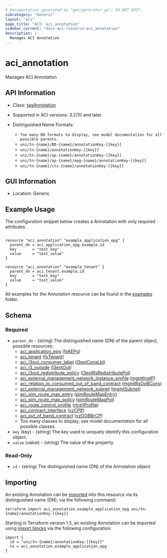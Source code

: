 ```yaml
---
# Documentation generated by "gen/generator.go"; DO NOT EDIT.
subcategory: "Generic"
layout: "aci"
page_title: "ACI: aci_annotation"
sidebar_current: "docs-aci-resource-aci_annotation"
description: |-
  Manages ACI Annotation
---
```


# aci_annotation #

Manages ACI Annotation

## API Information ##

* Class: [tagAnnotation](https://pubhub.devnetcloud.com/media/model-doc-latest/docs/app/index.html#/objects/tagAnnotation/overview)

* Supported in ACI versions: 3.2(1l) and later.

* Distinguished Name Formats:
  - `Too many DN formats to display, see model documentation for all possible parents.`
  - `uni/tn-{name}/BD-{name}/annotationKey-[{key}]`
  - `uni/tn-{name}/annotationKey-[{key}]`
  - `uni/tn-{name}/ap-{name}/annotationKey-[{key}]`
  - `uni/tn-{name}/ap-{name}/epg-{name}/annotationKey-[{key}]`
  - `uni/tn-{name}/ctx-{name}/annotationKey-[{key}]`

## GUI Information ##

* Location: Generic

## Example Usage ##

The configuration snippet below creates a Annotation with only required attributes.

```hcl

resource "aci_annotation" "example_application_epg" {
  parent_dn = aci_application_epg.example.id
  key       = "test_key"
  value     = "test_value"
}

resource "aci_annotation" "example_tenant" {
  parent_dn = aci_tenant.example.id
  key       = "test_key"
  value     = "test_value"
}

```

All examples for the Annotation resource can be found in the [examples](https://github.com/CiscoDevNet/terraform-provider-aci/examples/resources/aci_annotation) folder.

## Schema

### Required

* `parent_dn` - (string) The distinguished name (DN) of the parent object, possible resources:
  - [aci_application_epg](https://registry.terraform.io/providers/CiscoDevNet/aci/latest/docs/resources/application_epg) ([fvAEPg](https://pubhub.devnetcloud.com/media/model-doc-latest/docs/app/index.html#/objects/fvAEPg/overview))
  - [aci_tenant](https://registry.terraform.io/providers/CiscoDevNet/aci/latest/docs/resources/tenant) ([fvTenant](https://pubhub.devnetcloud.com/media/model-doc-latest/docs/app/index.html#/objects/fvTenant/overview))
  - [aci_l3out_consumer_label](https://registry.terraform.io/providers/CiscoDevNet/aci/latest/docs/resources/l3out_consumer_label) ([l3extConsLbl](https://pubhub.devnetcloud.com/media/model-doc-latest/docs/app/index.html#/objects/l3extConsLbl/overview))
  - [aci_l3_outside](https://registry.terraform.io/providers/CiscoDevNet/aci/latest/docs/resources/l3_outside) ([l3extOut](https://pubhub.devnetcloud.com/media/model-doc-latest/docs/app/index.html#/objects/l3extOut/overview))
  - [aci_l3out_redistribute_policy](https://registry.terraform.io/providers/CiscoDevNet/aci/latest/docs/resources/l3out_redistribute_policy) ([l3extRsRedistributePol](https://pubhub.devnetcloud.com/media/model-doc-latest/docs/app/index.html#/objects/l3extRsRedistributePol/overview))
  - [aci_external_management_network_instance_profile](https://registry.terraform.io/providers/CiscoDevNet/aci/latest/docs/resources/external_management_network_instance_profile) ([mgmtInstP](https://pubhub.devnetcloud.com/media/model-doc-latest/docs/app/index.html#/objects/mgmtInstP/overview))
  - [aci_relation_to_consumed_out_of_band_contract](https://registry.terraform.io/providers/CiscoDevNet/aci/latest/docs/resources/relation_to_consumed_out_of_band_contract) ([mgmtRsOoBCons](https://pubhub.devnetcloud.com/media/model-doc-latest/docs/app/index.html#/objects/mgmtRsOoBCons/overview))
  - [aci_external_management_network_subnet](https://registry.terraform.io/providers/CiscoDevNet/aci/latest/docs/resources/external_management_network_subnet) ([mgmtSubnet](https://pubhub.devnetcloud.com/media/model-doc-latest/docs/app/index.html#/objects/mgmtSubnet/overview))
  - [aci_pim_route_map_entry](https://registry.terraform.io/providers/CiscoDevNet/aci/latest/docs/resources/pim_route_map_entry) ([pimRouteMapEntry](https://pubhub.devnetcloud.com/media/model-doc-latest/docs/app/index.html#/objects/pimRouteMapEntry/overview))
  - [aci_pim_route_map_policy](https://registry.terraform.io/providers/CiscoDevNet/aci/latest/docs/resources/pim_route_map_policy) ([pimRouteMapPol](https://pubhub.devnetcloud.com/media/model-doc-latest/docs/app/index.html#/objects/pimRouteMapPol/overview))
  - [aci_route_control_profile](https://registry.terraform.io/providers/CiscoDevNet/aci/latest/docs/resources/route_control_profile) ([rtctrlProfile](https://pubhub.devnetcloud.com/media/model-doc-latest/docs/app/index.html#/objects/rtctrlProfile/overview))
  - [aci_contract_interface](https://registry.terraform.io/providers/CiscoDevNet/aci/latest/docs/resources/contract_interface) ([vzCPIf](https://pubhub.devnetcloud.com/media/model-doc-latest/docs/app/index.html#/objects/vzCPIf/overview))
  - [aci_out_of_band_contract](https://registry.terraform.io/providers/CiscoDevNet/aci/latest/docs/resources/out_of_band_contract) ([vzOOBBrCP](https://pubhub.devnetcloud.com/media/model-doc-latest/docs/app/index.html#/objects/vzOOBBrCP/overview))
  - Too many classes to display, see model documentation for all possible classes.
* `key` (key) - (string) The key used to uniquely identify this configuration object.
* `value` (value) - (string) The value of the property.

### Read-Only

* `id` - (string) The distinguished name (DN) of the Annotation object.

## Importing

An existing Annotation can be [imported](https://www.terraform.io/docs/import/index.html) into this resource via its distinguished name (DN), via the following command:

```
terraform import aci_annotation.example_application_epg uni/tn-{name}/annotationKey-[{key}]
```

Starting in Terraform version 1.5, an existing Annotation can be imported 
using [import blocks](https://developer.hashicorp.com/terraform/language/import) via the following configuration:

```
import {
  id = "uni/tn-{name}/annotationKey-[{key}]"
  to = aci_annotation.example_application_epg
}
```
